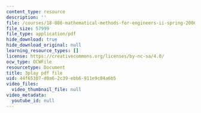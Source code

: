 ```yaml
---
content_type: resource
description: ''
file: /courses/18-086-mathematical-methods-for-engineers-ii-spring-2006/44f65307d0a62c39ebb6911e9c84a6b5_7dVYOOHB4g4.pdf
file_size: 57999
file_type: application/pdf
hide_download: true
hide_download_original: null
learning_resource_types: []
license: https://creativecommons.org/licenses/by-nc-sa/4.0/
ocw_type: OCWFile
resourcetype: Document
title: 3play pdf file
uid: 44f65307-d0a6-2c39-ebb6-911e9c84a6b5
video_files:
  video_thumbnail_file: null
video_metadata:
  youtube_id: null
---
```

